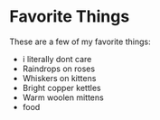 # Favorite Things

These are a few of my favorite things:

- i literally dont care
- Raindrops on roses
- Whiskers on kittens
- Bright copper kettles
- Warm woolen mittens
- food
